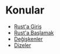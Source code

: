 # Konular

- [Rust'a Giriş](RustGiriş/)
- [Rust'a Başlamak](RustBaşla/)
- [Değişkenler](Variables/)
- [Dizeler](Strings/)
